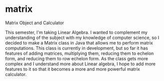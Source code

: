 # matrix
Matrix Object and Calculator

This semester, I'm taking Linear Algebra. I wanted to complement my understanding of the subject with my knowledge of computer science, so I decided to make a Matrix class in Java that allows me to perform matrix computations. This class is currently in development, but so far it has features of adding matrices, multiplying them, reducing them to echelon form, and reducing them to row echelon form. As the class gets more complex and I understand more about Linear algebra, I hope to add more features to it so that it becomes a more and more powerful matrix calculator. 
